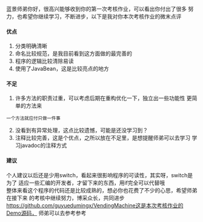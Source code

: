 蓝景师弟你好，很高兴能够收到你的第一次考核作业，可以看出你付出了很多
努力，也希望你继续学习，不断进步，以下是我对你本次考核作业的微末点评  

#### 优点  
1. 分类明确清晰  
2. 命名比较规范，是我目前看到这方面做的最完善的  
3. 程序的逻辑比较清除易读  
4. 使用了JavaBean，这是比较亮点的地方  
#### 不足  
1. 许多方法的职责过重，可以考虑后期在重构优化一下，独立出一些功能性
更简单的方法来  
```
一个方法就应付只做一件事  
```
2. 没看到有异常处理，这点比较遗憾，可能是还没学习到？  
3. 注释比较完善，这是个优点，之所以放在不足里，是想提醒师弟可以去学习
学习javadoc的注释方式  
   
#### 建议  

个人建议以后还是少用switch，看起来很影响程序的可读性，其实呀，switch是为了
适应一些汇编的开发者，才留下来的东西，用if完全可以代替哦  
整体来看这个程序的代码还是比较成熟的，想必你也花费了不少的心思，希望师弟在接下来
的考核中继续努力，博采众长，共同进步  
https://github.com/guyuedumingx/VendingMachine这是本次考核作业的Demo源码，
师弟可以去参考参考  